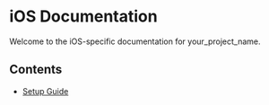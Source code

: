 # iOS Documentation

Welcome to the iOS-specific documentation for your_project_name.

## Contents

- [Setup Guide](setup-guide.md)
